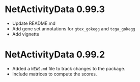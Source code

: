 # NetActivityData 0.99.3

* Update README.md
* Add gene set annotations for `gtex_gokegg` and `tcga_gokegg`
* Add vignette

# NetActivityData 0.99.2

* Added a `NEWS.md` file to track changes to the package.
* Include matrices to compute the scores. 
